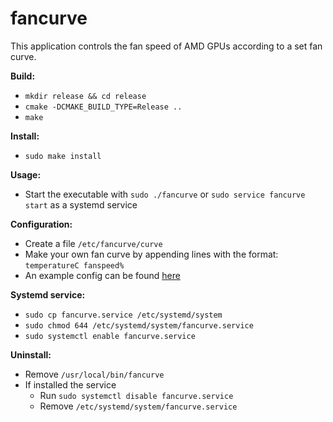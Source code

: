 # fancurve

This application controls the fan speed of AMD GPUs according to a set fan curve.

**Build:**
* `mkdir release && cd release`
* `cmake -DCMAKE_BUILD_TYPE=Release ..`
* `make`

**Install:**
* `sudo make install`

**Usage:**  
* Start the executable with `sudo ./fancurve` or `sudo service fancurve start` as a systemd service

**Configuration:**
* Create a file `/etc/fancurve/curve`
* Make your own fan curve by appending lines with the format: `temperatureC fanspeed%`
* An example config can be found [here](https://github.com/Mantas-2155X/fancurve/blob/master/curve.example)

**Systemd service:**
* `sudo cp fancurve.service /etc/systemd/system`
* `sudo chmod 644 /etc/systemd/system/fancurve.service`
* `sudo systemctl enable fancurve.service`

**Uninstall:**
* Remove `/usr/local/bin/fancurve`
* If installed the service
  * Run `sudo systemctl disable fancurve.service`
  * Remove `/etc/systemd/system/fancurve.service`
